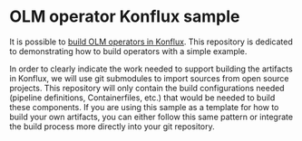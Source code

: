 # OLM operator Konflux sample

It is possible to [build OLM operators in Konflux](https://konflux-ci.dev/docs/advanced-how-tos/building-olm/). This repository is dedicated to demonstrating how to build operators with a simple example.

In order to clearly indicate the work needed to support building the artifacts in Konflux, we will use git submodules to import sources from open source projects. This repository will only contain the build configurations needed (pipeline definitions, Containerfiles, etc.) that would be needed to build these components. If you are using this sample as a template for how to build your own artifacts, you can either follow this same pattern or integrate the build process more directly into your git repository.
